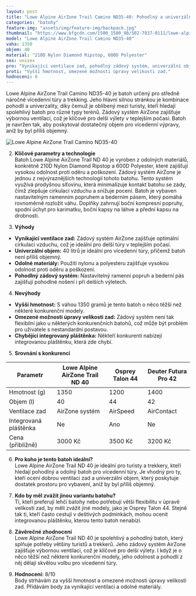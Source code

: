 ```yaml
---
layout: post
title: "Lowe Alpine AirZone Trail Camino ND35-40: Pohodlný a univerzální batoh pro středně náročné túry"
categories: "batohy"
feature-img: "assets/img/feature-img/backpack.jpg"
thumbnail: "https://www.bfgcdn.com/1500_1500_90/502-7837-0111/lowe-alpine-womens-airzone-trail-camino-nd35-40-wanderrucksack.jpg"
model: "Lowe Alpine AirZone Trail Camino ND35-40"
vaha: 1350
objem: 40
material: "210D Nylon Diamond Ripstop, 600D Polyester"
sex: unisex
pro: "Vynikající ventilace zad, pohodlný zádový systém, univerzální objem pro vícedenní túry."
proti: "Vyšší hmotnost, omezené možnosti úpravy velikosti zad."
hodnoceni: 8
---
```



Lowe Alpine AirZone Trail Camino ND35-40 je batoh určený pro středně náročné vícedenní túry a trekking. Jeho hlavní silnou stránkou je kombinace pohodlí a univerzality, díky čemuž je oblíbený mezi turisty, kteří hledají spolehlivý batoh pro různé typy terénů. Zádový systém AirZone zajišťuje výbornou ventilaci, což je klíčové pro delší výlety v teplejším počasí. Batoh je navržen tak, aby poskytoval dostatečný objem pro vícedenní výpravy, aniž by byl příliš objemný.

![Lowe Alpine AirZone Trail Camino ND35-40](https://res.cloudinary.com/dvwv5cne3/image/fetch/w_auto,h_450,c_fill,g_auto,f_auto,q_auto/https://www.bfgcdn.com/1500_1500_90/502-7837-0111/lowe-alpine-womens-airzone-trail-camino-nd35-40-wanderrucksack.jpg)


2. **Klíčové parametry a technologie**  
Batoh Lowe Alpine AirZone Trail ND 40 je vyroben z odolných materiálů, konkrétně 210D Nylon Diamond Ripstop a 600D Polyester, které zajišťují vysokou odolnost proti oděru a poškození. Zádový systém AirZone je jednou z nejvýraznějších technologií tohoto batohu. Tento systém využívá prodyšnou síťovinu, která minimalizuje kontakt batohu se zády, čímž zlepšuje cirkulaci vzduchu a snižuje pocení. Batoh je vybaven nastavitelným ramenním popruhem a bederním pásem, který pomáhá rovnoměrně rozložit váhu. Doplňky zahrnují boční kompresní popruhy, spodní úchyt pro karimatku, boční kapsy na láhve a přední kapsu na drobnosti.

3. **Výhody**  
- **Vynikající ventilace zad:** Zádový systém AirZone zajišťuje optimální cirkulaci vzduchu, což je ideální pro delší túry v teplejším počasí.  
- **Univerzální objem:** 40 litrů je ideální pro vícedenní túry, přičemž batoh není příliš objemný.  
- **Odolné materiály:** Použití nylonu a polyesteru zajišťuje vysokou odolnost proti oděru a poškození.  
- **Pohodlný zádový systém:** Nastavitelný ramenní popruh a bederní pás zajišťují pohodlné nošení i při delších výletech.  

4. **Nevýhody**  
- **Vyšší hmotnost:** S váhou 1350 gramů je tento batoh o něco těžší než některé konkurenční modely.  
- **Omezené možnosti úpravy velikosti zad:** Zádový systém není tak flexibilní jako u některých konkurenčních batohů, což může být problém pro uživatele s nestandardní postavou.  
- **Chybějící integrovaný pláštěnka:** Někteří konkurenti nabízejí integrovanou pláštěnku, která zde chybí.  

5. **Srovnání s konkurencí**  

| Parametr               | Lowe Alpine AirZone Trail ND 40 | Osprey Talon 44 | Deuter Futura Pro 42 |
|------------------------|----------------------------------|-----------------|----------------------|
| Hmotnost (g)           | 1350                            | 1200            | 1400                 |
| Objem (l)              | 40                               | 44              | 42                   |
| Ventilace zad          | AirZone systém                  | AirSpeed        | AirContact           |
| Integrovaná pláštěnka  | Ne                               | Ano             | Ne                   |
| Cena (přibližně)       | 3000 Kč                         | 3500 Kč         | 3200 Kč              |

6. **Pro koho je tento batoh ideální?**  
Lowe Alpine AirZone Trail ND 40 je ideální pro turisty a trekkery, kteří hledají pohodlný a odolný batoh pro vícedenní túry. Je vhodný pro ty, kteří ocení dobrou ventilaci zad a univerzální objem, který poskytuje dostatek prostoru pro vybavení, aniž by byl příliš objemný.

7. **Kdo by měl zvážit jinou variantu batohu?**  
Ti, kteří preferují lehčí batohy nebo potřebují větší flexibilitu v úpravě velikosti zad, by měli zvážit jiné modely, jako je Osprey Talon 44. Stejně tak ti, kteří často cestují v deštivých podmínkách, mohou ocenit integrovanou pláštěnku, kterou tento batoh nenabízí.

8. **Závěrečné zhodnocení**  
Lowe Alpine AirZone Trail ND 40 je spolehlivý a pohodlný batoh, který splňuje potřeby většiny turistů a trekkerů. Jeho zádový systém AirZone zajišťuje výbornou ventilaci, což je klíčové pro delší výlety. I když je o něco těžší než některé konkurenční modely, jeho odolnost a pohodlí z něj dělají skvělou volbu pro vícedenní túry.

9. **Hodnocení:** 8/10  
Body strhávám za vyšší hmotnost a omezené možnosti úpravy velikosti zad. Přidávám body za vynikající ventilaci a odolné materiály.